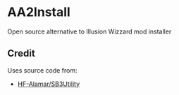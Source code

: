 # AA2Install
Open source alternative to Illusion Wizzard mod installer

## Credit
Uses source code from:
+ [HF-Alamar/SB3Utility](https://github.com/HF-Alamar/SB3Utility)
